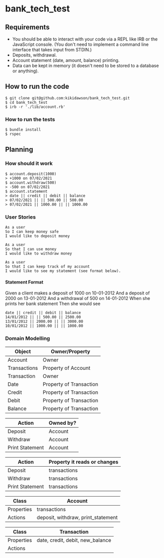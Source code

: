# bank_tech_test

## Requirements
- You should be able to interact with your code via a REPL like IRB or the JavaScript console. (You don't need to implement a command line interface that takes input from STDIN.)
- Deposits, withdrawal.
- Account statement (date, amount, balance) printing.
- Data can be kept in memory (it doesn't need to be stored to a database or anything).

## How to run the code
```
$ git clone git@github.com:kikidawson/bank_tech_test.git
$ cd bank_tech_test
$ irb -r './lib/account.rb'
```

### How to run the tests
```
$ bundle install
$ rspec
```

## Planning

### How should it work
```
$ account.deposit(1000)
> +1000 on 07/02/2021
$ account.withdraw(500)
> -500 on 07/02/2021
$ account.statement
> date || credit || debit || balance
> 07/02/2021 || || 500.00 || 500.00
> 07/02/2021 || 1000.00 || || 1000.00
```

### User Stories

```
As a user
So I can keep money safe
I would like to deposit money

As a user
So that I can use money
I would like to withdraw money

As a user
So that I can keep track of my account
I would like to see my statement (see format below).
```

#### Statement Format

Given a client makes a deposit of 1000 on 10-01-2012
And a deposit of 2000 on 13-01-2012
And a withdrawal of 500 on 14-01-2012
When she prints her bank statement
Then she would see
```
date || credit || debit || balance
14/01/2012 || || 500.00 || 2500.00
13/01/2012 || 2000.00 || || 3000.00
10/01/2012 || 1000.00 || || 1000.00
```

### Domain Modelling

| Object | Owner/Property |
| ------- | -------- |
| Account | Owner |
| Transactions | Property of Account |
| Transaction | Owner |
| Date | Property of Transaction |
| Credit | Property of Transaction |
| Debit | Property of Transaction |
| Balance | Property of Transaction |

| Action | Owned by? |
| ------- | -------- |
| Deposit | Account |
| Withdraw | Account |
| Print Statement | Account |

| Action | Property it reads or changes |
| ------- | -------- |
| Deposit | transactions |
| Withdraw | transactions |
| Print Statement | transactions |

| Class | Account |
| -------- | -------- |
| Properties | transactions |
| Actions | deposit, withdraw, print_statement |

| Class | Transaction |
| -------- | -------- |
| Properties | date, credit, debit, new_balance |
| Actions | |
